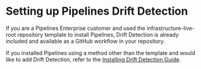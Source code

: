 

# Setting up Pipelines Drift Detection

If you are a Pipelines Enterprise customer and used the infrastructure-live-root repository template to install Pipelines, Drift Detection is already included and available as a GitHub workflow in your repository.

If you installed Pipelines using a method other than the template and would like to add Drift Detection, refer to the [Installing Drift Detection Guide](/2.0/docs/pipelines/guides/installing-drift-detection.md).
